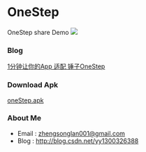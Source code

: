 # OneStep
OneStep share Demo
![](https://github.com/yy1300326388/OneStep/blob/master/images/img_finish.png)

### Blog
[1分钟让你的App 适配 锤子OneStep](http://blog.csdn.net/yy1300326388/article/details/52883789)

### Download  Apk

[oneStep.apk](https://github.com/yy1300326388/OneStep/blob/master/apk/onestep.apk)

### About Me
- Email : zhengsonglan001@gmail.com
- Blog : http://blog.csdn.net/yy1300326388
